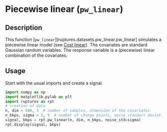 # Piecewise linear (`pw_linear`)

## Description

This function [`pw_linear`][ruptures.datasets.pw_linear.pw_linear] simulates a piecewise linear model (see [Cost linear](../costs/costlinear.md)).
The covariates are standard Gaussian random variables.
The response variable is a (piecewise) linear combination of the covariates.

## Usage

Start with the usual imports and create a signal.

```python
import numpy as np
import matplotlib.pylab as plt
import ruptures as rpt
# creation of data
n, dim = 500, 3  # number of samples, dimension of the covariates
n_bkps, sigma = 3, 5  # number of change points, noise standart deviation
signal, bkps = rpt.pw_linear(n, dim, n_bkps, noise_std=sigma)
rpt.display(signal, bkps)
```